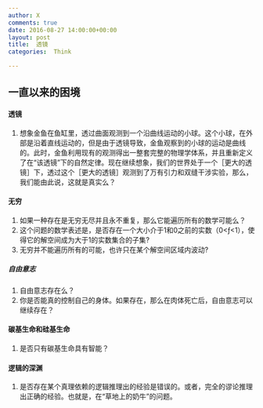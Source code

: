 ```yaml
---
author: X
comments: true
date: 2016-08-27 14:00:00+00:00
layout: post
title:  透镜
categories:  Think

---
```


## 一直以来的困境

#### 透镜

1. 想象金鱼在鱼缸里，透过曲面观测到一个沿曲线运动的小球。这个小球，在外部是沿着直线运动的，但是由于透镜导致，金鱼观察到的小球的运动是曲线的。此时，金鱼利用现有的观测得出一整套完整的物理学体系，并且重新定义了在“该透镜”下的自然定律。现在继续想象，我们的世界处于一个［更大的透镜］下，透过这个［更大的透镜］观测到了万有引力和双缝干涉实验，那么，我们能由此说，这就是真实么？  


#### 无穷

1. 如果一种存在是无穷无尽并且永不重复，那么它能遍历所有的数学可能么？  
2. 这个问题的数学表述是，是否存在一个大小介于1和0之前的实数（0<ƒ<1），使得它的解空间成为大于1的实数集合的子集?  
3. 无穷并不能遍历所有的可能，也许只在某个解空间区域内波动?  

#####  自由意志
1. 自由意志存在么？
2. 你是否能真的控制自己的身体。如果存在，那么在肉体死亡后，自由意志可以继续存在？  


#### 碳基生命和硅基生命
1. 是否只有碳基生命具有智能？   

#### 逻辑的深渊

1. 是否存在某个真理依赖的逻辑推理出的经验是错误的。或者，完全的谬论推理出正确的经验。也就是，在“草地上的奶牛”的问题。  
